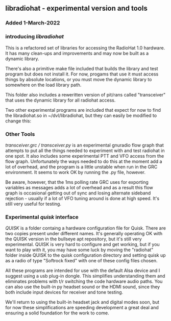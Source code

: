 ## libradiohat - experimental version and tools ##
### Added 1-March-2022 ###

### introducing *libradiohat* ###

This is a refactored set of libraries for accessing the RadioHat 1.0 hardware. It has many clean-ups and improvements and may now be built as a dynamic library.

There's also a primitive make file included that builds the library and test program but does not install it. For now, progams that use it must access things by absolute locations, or you must move the dynamic library to somewhere on the load library path.

This folder also includes a reweritten version of pit/rans called "transceiver" that uses the dynamic library for all radiohat access.

Two other experimental programs are included that expect for now to find the libradiohat.so in ~/dvl/libradiohat, but they can easily be modified to change this:

### Other Tools ###

*transceiver.grc / transceiver.py* is an experimental gnuradio flow graph that attempts to put all the things needed to experiment with and test radiohat in one spot. It also includes some experimental PTT and VFO access from the flow graph. Unfortunately the ways needed to do this at the moment add a lot of overhead, and the program is a little unstable when run in the GRC environment. It seems to work OK by running the .py file, however.

Be aware, however, that the 1ms polling rate GRC uses for exporting variables as messages adds a lot of overhead and as a result this flow graph is occasional getting out of sync and losing alternate sideband rejection - usually if a lot of VFO tuning around is done at high speed. It's still very useful for testing.

### Experimental *quisk* interface ###

*QUISK* is a folder containg a hardware configuration file for Quisk. There are two copies present under different names. It's generally operating OK with the QUISK version in the bullseye apt repository, but it's still very experimental. QUISK is very hard to configure and get working, but if you want to play with it, you may have some luck by moving the "radiohat" folder inside QUISK to the quisk configuration directory and setting quisk up as a radio of type "Softrock fixed" with one of these config files chosen.

All these programs are intended for use with the default Alsa device and I suggest using a usb plug-in dongle. This simplifies understanding them and eliminates problems with t/r switching the code hardware audio paths. You can also use the built-in py headset sound or the HDMI sound, since they both include input devices for receiver and tone testing.

We'll return to using the built-in headset jack and digital modes soon, but for now these simplifications are speeding development a great deal and ensuring a solid foundation for the work to come.



